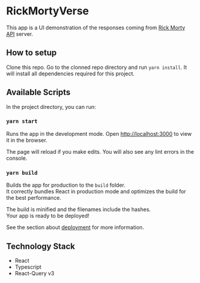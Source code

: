 # RickMortyVerse

This app is a UI demonstration of the responses coming from <a href="https://rickandmortyapi.com/documentation/#rest" target="_blank" rel="noopener noreferrer">Rick Morty API</a> server. 

## How to setup

Clone this repo. Go to the clonned repo directory and run `yarn install`. It will install all dependencies required for this project.

## Available Scripts

In the project directory, you can run:

### `yarn start`

Runs the app in the development mode. Open [http://localhost:3000](http://localhost:3000) to view it in the browser.

The page will reload if you make edits. You will also see any lint errors in the console.

### `yarn build`

Builds the app for production to the `build` folder.\
It correctly bundles React in production mode and optimizes the build for the best performance.

The build is minified and the filenames include the hashes.\
Your app is ready to be deployed!

See the section about [deployment](https://facebook.github.io/create-react-app/docs/deployment) for more information.

## Technology Stack

- React
- Typescript
- React-Query v3